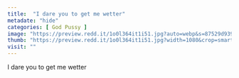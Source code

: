 ```yaml
---
title:  "I dare you to get me wetter"
metadate: "hide"
categories: [ God Pussy ]
image: "https://preview.redd.it/1o0l364it1i51.jpg?auto=webp&s=87529d939a97d7529c03b72011ff508da69496de"
thumb: "https://preview.redd.it/1o0l364it1i51.jpg?width=1080&crop=smart&auto=webp&s=2676eb2a21a1b1183e338687777ecfdabd698968"
visit: ""
---
```

I dare you to get me wetter
